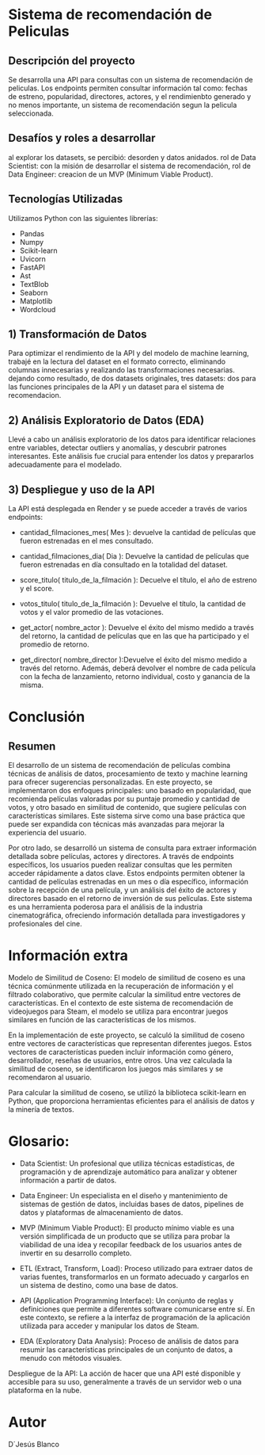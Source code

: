 # Sistema de recomendación de Peliculas

## Descripción del proyecto
Se desarrolla una API para consultas con un sistema de recomendación de peliculas. Los endpoints permiten consultar información tal como: fechas de estreno, popularidad, directores, actores, y el rendimienbto generado y no menos importante, un sistema de recomendación segun la pelicula seleccionada.

## Desafíos y roles a desarrollar
al explorar los datasets, se percibió:
desorden y datos anidados. rol de Data Scientist: con la misión de desarrollar el sistema de recomendación, rol de Data Engineer: creacion de un MVP (Minimum Viable Product).

## Tecnologías Utilizadas
Utilizamos Python con las siguientes librerías:

- Pandas
- Numpy
- Scikit-learn
- Uvicorn
- FastAPI
- Ast
- TextBlob
- Seaborn
- Matplotlib
- Wordcloud

## 1) Transformación de Datos
Para optimizar el rendimiento de la API y del modelo de machine learning, trabajé en la lectura del dataset en el formato correcto, eliminando columnas innecesarias y realizando las transformaciones necesarias. dejando como resultado, de dos datasets originales, tres datasets: dos para las funciones principales de la API y un dataset para el sistema de recomendacion. 

## 2) Análisis Exploratorio de Datos (EDA)
Llevé a cabo un análisis exploratorio de los datos para identificar relaciones entre variables, detectar outliers y anomalías, y descubrir patrones interesantes. Este análisis fue crucial para entender los datos y prepararlos adecuadamente para el modelado.

## 3) Despliegue y uso de la API
La API está desplegada en Render y se puede acceder a través de varios endpoints:

- cantidad_filmaciones_mes( Mes ): devuelve la cantidad de películas que fueron estrenadas en el mes consultado.
                    
- cantidad_filmaciones_dia( Dia ): Devuelve la cantidad de películas que fueron estrenadas en día consultado en la totalidad del dataset.
                   
- score_titulo( titulo_de_la_filmación ): Decuelve el título, el año de estreno y el score.
                    
- votos_titulo( titulo_de_la_filmación ): Devuelve el título, la cantidad de votos y el valor promedio de las votaciones.

- get_actor( nombre_actor ): Devuelve el éxito del mismo medido a través del retorno, la cantidad de películas que en las que ha participado y el promedio de retorno. 

- get_director( nombre_director ):Devuelve el éxito del mismo medido a través del retorno. Además, deberá devolver el nombre de cada película con la fecha de lanzamiento, retorno individual, costo y ganancia de la misma.

# Conclusión

## Resumen
El desarrollo de un sistema de recomendación de películas combina técnicas de análisis de datos, procesamiento de texto y machine learning para ofrecer sugerencias personalizadas. En este proyecto, se implementaron dos enfoques principales: uno basado en popularidad, que recomienda películas valoradas por su puntaje promedio y cantidad de votos, y otro basado en similitud de contenido, que sugiere películas con características similares. Este sistema sirve como una base práctica que puede ser expandida con técnicas más avanzadas para mejorar la experiencia del usuario.

Por otro lado, se desarrolló un sistema de consulta para extraer información detallada sobre películas, actores y directores. A través de endpoints específicos, los usuarios pueden realizar consultas que les permiten acceder rápidamente a datos clave. Estos endpoints permiten obtener la cantidad de películas estrenadas en un mes o día específico, información sobre la recepción de una película, y un análisis del éxito de actores y directores basado en el retorno de inversión de sus películas. Este sistema es una herramienta poderosa para el análisis de la industria cinematográfica, ofreciendo información detallada para investigadores y profesionales del cine.

# Información extra
Modelo de Similitud de Coseno:
El modelo de similitud de coseno es una técnica comúnmente utilizada en la recuperación de información y el filtrado colaborativo, que permite calcular la similitud entre vectores de características. En el contexto de este sistema de recomendación de videojuegos para Steam, el modelo se utiliza para encontrar juegos similares en función de las características de los mismos.

En la implementación de este proyecto, se calculó la similitud de coseno entre vectores de características que representan diferentes juegos. Estos vectores de características pueden incluir información como género, desarrollador, reseñas de usuarios, entre otros. Una vez calculada la similitud de coseno, se identificaron los juegos más similares y se recomendaron al usuario.

Para calcular la similitud de coseno, se utilizó la biblioteca scikit-learn en Python, que proporciona herramientas eficientes para el análisis de datos y la minería de textos.

# Glosario:
- Data Scientist: Un profesional que utiliza técnicas estadísticas, de programación y de aprendizaje automático para analizar y obtener información a partir de datos.

- Data Engineer: Un especialista en el diseño y mantenimiento de sistemas de gestión de datos, incluidas bases de datos, pipelines de datos y plataformas de almacenamiento de datos.

- MVP (Minimum Viable Product): El producto mínimo viable es una versión simplificada de un producto que se utiliza para probar la viabilidad de una idea y recopilar feedback de los usuarios antes de invertir en su desarrollo completo.

- ETL (Extract, Transform, Load): Proceso utilizado para extraer datos de varias fuentes, transformarlos en un formato adecuado y cargarlos en un sistema de destino, como una base de datos.

- API (Application Programming Interface): Un conjunto de reglas y definiciones que permite a diferentes software comunicarse entre sí. En este contexto, se refiere a la interfaz de programación de la aplicación utilizada para acceder y manipular los datos de Steam.

- EDA (Exploratory Data Analysis): Proceso de análisis de datos para resumir las características principales de un conjunto de datos, a menudo con métodos visuales.

Despliegue de la API: La acción de hacer que una API esté disponible y accesible para su uso, generalmente a través de un servidor web o una plataforma en la nube.

# Autor

D´Jesús Blanco 
